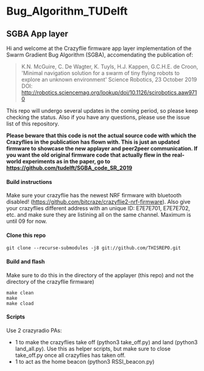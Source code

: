 # Bug_Algorithm_TUDelft
## SGBA App layer

Hi and welcome at the Crazyflie firmware app layer implementation of the Swarm Gradient Bug Algorithm (SGBA), accomendating the publication of:

> K.N. McGuire, C. De Wagter, K. Tuyls, H.J. Kappen, G.C.H.E. de Croon,
> 'Minimal navigation solution for a swarm of tiny flying robots to explore an unknown environment'
> Science Robotics, 23 October 2019 
> DOI: http://robotics.sciencemag.org/lookup/doi/10.1126/scirobotics.aaw9710

This repo will undergo several updates in the coming period, so please keep checking the status. Also if you have any questions, please use the issue list of this repository.

**Please beware that this code is not the actual source code with which the Crazyflies in the publication has flown with. This is just an updated firmware to showcase the new applayer and peer2peer communication. If you want the old original firmware code that actually flew in the real-world experiments as in the paper, go to https://github.com/tudelft/SGBA_code_SR_2019**

#### Build instructions

Make sure your crazyflie has the newest NRF firmware with bluetooth disabled! (https://github.com/bitcraze/crazyflie2-nrf-firmware). Also give your crazyflies different address with an unique ID: E7E7E701, E7E7E702, etc. and make sure they are listining all on the same channel. Maximum is until 09 for now.

#### Clone this repo

```git clone --recurse-submodules -j8 git://github.com/THISREPO.git```

#### Build and flash
Make sure to do this in the directory of the applayer (this repo) and not the directory of the crazyflie firmware)

```
make clean
make
make cload
```

#### Scripts
Use 2 crazyradio PAs: 
 - 1 to make the crazyflies take off (python3 take_off.py) and land (python3 land_all.py). Use this as helper scripts, but make sure to close take_off.py once all crazyflies has taken off.
 - 1 to act as the home beacon (python3 RSSI_beacon.py)

